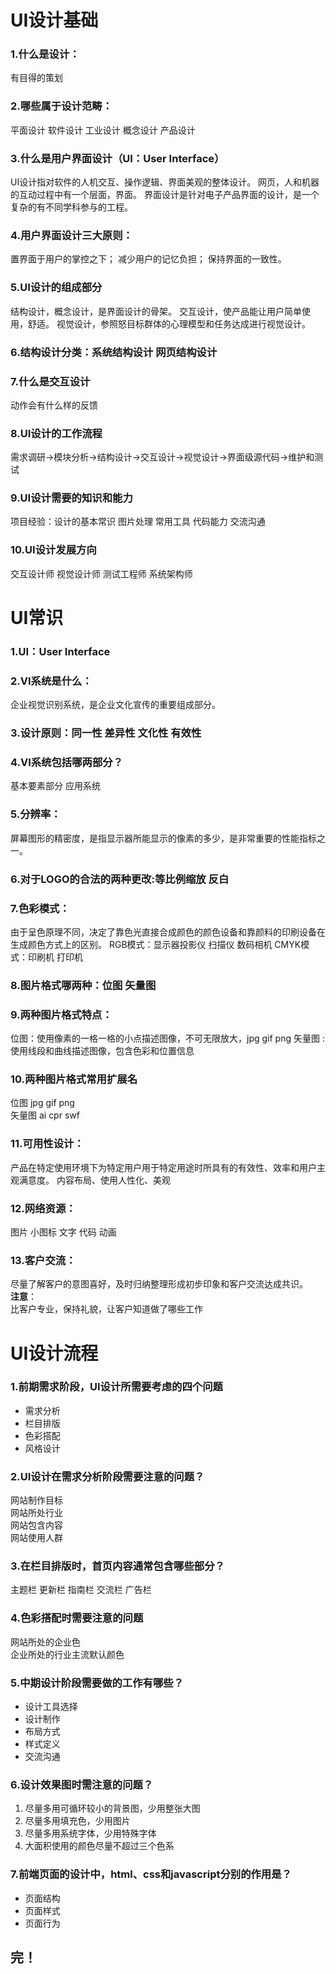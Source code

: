 # UI设计基础
### 1.什么是设计：
有目得的策划
### 2.哪些属于设计范畴：
平面设计 软件设计 工业设计 概念设计 产品设计
### 3.什么是用户界面设计（UI：User Interface）
UI设计指对软件的人机交互、操作逻辑、界面美观的整体设计。
网页，人和机器的互动过程中有一个层面，界面。
界面设计是针对电子产品界面的设计，是一个复杂的有不同学科参与的工程。
### 4.用户界面设计三大原则：
置界面于用户的掌控之下；
减少用户的记忆负担；
保持界面的一致性。
### 5.UI设计的组成部分
结构设计，概念设计，是界面设计的骨架。
交互设计，使产品能让用户简单使用，舒适。 
视觉设计，参照怒目标群体的心理模型和任务达成进行视觉设计。
### 6.结构设计分类：系统结构设计 网页结构设计
### 7.什么是交互设计 
动作会有什么样的反馈
### 8.UI设计的工作流程
需求调研->模块分析->结构设计->交互设计->视觉设计->界面级源代码->维护和测试
### 9.UI设计需要的知识和能力
项目经验：设计的基本常识 图片处理 常用工具 代码能力 交流沟通 
### 10.UI设计发展方向
交互设计师 视觉设计师 测试工程师 系统架构师


# UI常识
### 1.UI：User Interface
### 2.VI系统是什么：
企业视觉识别系统，是企业文化宣传的重要组成部分。
### 3.设计原则：同一性 差异性 文化性 有效性
### 4.VI系统包括哪两部分？
基本要素部分 应用系统
### 5.分辨率：
屏幕图形的精密度，是指显示器所能显示的像素的多少，是非常重要的性能指标之一。
### 6.对于LOGO的合法的两种更改:等比例缩放 反白
### 7.色彩模式：
由于呈色原理不同，决定了靠色光直接合成颜色的颜色设备和靠颜料的印刷设备在生成颜色方式上的区别。
RGB模式：显示器投影仪 扫描仪 数码相机
CMYK模式：印刷机 打印机 
### 8.图片格式哪两种：位图 矢量图
### 9.两种图片格式特点：
位图：使用像素的一格一格的小点描述图像，不可无限放大，jpg gif png
矢量图 :使用线段和曲线描述图像，包含色彩和位置信息
### 10.两种图片格式常用扩展名
位图 jpg gif png   
矢量图  ai cpr swf
### 11.可用性设计：
产品在特定使用环境下为特定用户用于特定用途时所具有的有效性、效率和用户主观满意度。 内容布局、使用人性化、美观
### 12.网络资源：
图片 小图标 文字 代码 动画
### 13.客户交流：
尽量了解客户的意图喜好，及时归纳整理形成初步印象和客户交流达成共识。  
**注意**：   
比客户专业，保持礼貌，让客户知道做了哪些工作



# UI设计流程
### 1.前期需求阶段，UI设计所需要考虑的四个问题
- 需求分析   
- 栏目排版 
- 色彩搭配
- 风格设计
### 2.UI设计在需求分析阶段需要注意的问题？
网站制作目标   
网站所处行业     
网站包含内容   
网站使用人群
### 3.在栏目排版时，首页内容通常包含哪些部分？
主题栏 更新栏 指南栏 交流栏 广告栏
### 4.色彩搭配时需要注意的问题
网站所处的企业色    
企业所处的行业主流默认颜色
### 5.中期设计阶段需要做的工作有哪些？
- 设计工具选择  
- 设计制作  
- 布局方式   
- 样式定义   
- 交流沟通   
### 6.设计效果图时需注意的问题？
1. 尽量多用可循环较小的背景图，少用整张大图 
2. 尽量多用填充色，少用图片 
3. 尽量多用系统字体，少用特殊字体
4. 大面积使用的颜色尽量不超过三个色系
### 7.前端页面的设计中，html、css和javascript分别的作用是？
- 页面结构      
- 页面样式    
- 页面行为

## 完！
